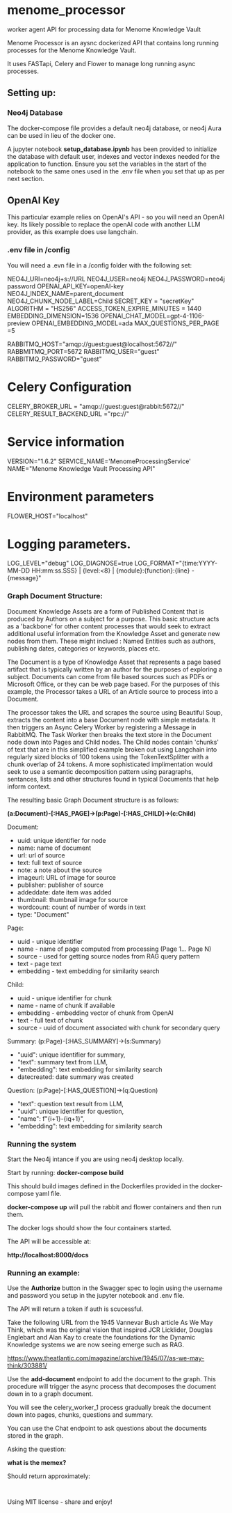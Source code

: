 # menome_processor
worker agent API for processing data for Menome Knowledge Vault

Menome Processor is an aysnc dockerized API that contains long running processes for the Menome Knowledge Vault. 

It uses FASTapi, Celery and Flower to manage long running async processes.

## Setting up:

### Neo4j Database

The docker-compose file provides a default neo4j database, or neo4j Aura can be used in lieu of the docker one. 

A jupyter notebook **setup_database.ipynb** has been provided to initialize the database with default user, indexes and vector indexes needed for the application to function. Ensure you set the variables in the start of the notebook to the same ones used in the .env file when you set that up as per next section. 

## OpenAI Key 

This particular example relies on OpenAI's API - so you will need an OpenAI key. Its likely possible to replace the openAI code with another LLM provider, as this example does use langchain. 

### .env file in /config
You will need a .evn file in a /config folder with the following set:

NEO4J_URI=neo4j+s://URL
NEO4J_USER=neo4j
NEO4J_PASSWORD=neo4j password
OPENAI_API_KEY=openAI-key
NEO4J_INDEX_NAME=parent_document
NEO4J_CHUNK_NODE_LABEL=Child
SECRET_KEY = "secretKey"
ALGORITHM = "HS256"
ACCESS_TOKEN_EXPIRE_MINUTES = 1440 
EMBEDDING_DIMENSION=1536
OPENAI_CHAT_MODEL=gpt-4-1106-preview
OPENAI_EMBEDDING_MODEL=ada
MAX_QUESTIONS_PER_PAGE =5

RABBITMQ_HOST="amqp://guest:guest@localhost:5672//"
RABBMITMQ_PORT=5672
RABBITMQ_USER="guest"
RABBITMQ_PASSWORD="guest"

# Celery Configuration
CELERY_BROKER_URL = "amqp://guest:guest@rabbit:5672//"
CELERY_RESULT_BACKEND_URL ="rpc://"


# Service information
VERSION="1.6.2"
SERVICE_NAME='MenomeProcessingService'
NAME="Menome Knowledge Vault Processing API"

# Environment parameters
FLOWER_HOST="localhost"

# Logging parameters.
LOG_LEVEL="debug"
LOG_DIAGNOSE=true
LOG_FORMAT="<level>{time:YYYY-MM-DD HH:mm:ss.SSS} | {level:<8} | {module}:{function}:{line} - {message}</level>"

### Graph Document Structure:

Document Knowledge Assets are a form of Published Content that is produced by Authors on a subject for a purpose. This basic structure acts as a 'backbone' for other content processes that would seek to extract additional useful information from the Knowledge Asset and generate new nodes from them. These might inclued : Named Entities such as authors, publishing dates, categories or keywords, places etc. 

The Document is a type of Knowledge Asset that represents a page based artifact that is typically written by an author for the purposes of exploring a subject. Documents can come from file based sources such as PDFs or Microsoft Office, or they can be web page based. For the purposes of this example, the Processor takes a URL of an Article source to process into a Document. 

The processor takes the URL and scrapes the source using Beautiful Soup, extracts the content into a base Document node with simple metadata. It then triggers an Async Celery Worker by registering a Message in RabbitMQ. The Task Worker then breaks the text store in the Document node down into Pages and Child nodes. The Child nodes contain 'chunks' of text that are in this simplified example broken out using Langchain into regularly sized blocks of 100 tokens using the TokenTextSplitter with a chunk overlap of 24 tokens. A more sophisticated implimentation would seek to use a semantic decomposition pattern using paragraphs, sentances, lists and other structures found in typical Documents that help inform context. 

The resulting basic Graph Document structure is as follows: 

**(a:Document)-[:HAS_PAGE]->(p:Page)-[:HAS_CHILD]->(c:Child)**

Document: 
* uuid: unique identifier for node
* name: name of document
* url: url of source
* text: full text of source 
* note: a note about the source
* imageurl: URL of image for source
* publisher: publisher of source
* addeddate: date item was added
* thumbnail: thumbnail image for source
* wordcount: count of number of words in text
* type: "Document"

Page: 
* uuid - unique identifier
* name - name of page computed from processing (Page 1... Page N)
* source - used for getting source nodes from RAG query pattern
* text - page text
* embedding - text embedding for similarity search


Child:
* uuid - unique identifier for chunk
* name - name of chunk if available
* embedding - embedding vector of chunk from OpenAI
* text - full text of chunk 
* source - uuid of document associated with chunk for secondary query


Summary: 
(p:Page)-[:HAS_SUMMARY]->(s:Summary)
* "uuid": unique identifier for summary,
* "text": summary text from LLM,
* "embedding": text embedding for similarity search
* datecreated: date summary was created

Question:
(p:Page)-[:HAS_QUESTION]->(q:Question)
* "text": question text result from LLM, 
* "uuid": unique identifier for question, 
* "name": f"{i+1}-{iq+1}", 
* "embedding": text embedding for similarity search

### Running the system

Start the Neo4j intance if you are using neo4j desktop locally. 

Start by running:
**docker-compose build** 

This should build images defined in the Dockerfiles provided in the docker-compose yaml file. 

**docker-compose up** will pull the rabbit and flower containers and then run them. 

The docker logs should show the four containers started. 

The API will be accessible at:

**http://localhost:8000/docs** 

### Running an example:

Use the **Authorize** button in the Swagger spec to login using the username and password you setup in the jupyter notebook and .env file.

The API will return a token if auth is scucessful. 

Take the following URL from the 1945 Vannevar Bush article As We May Think, which was the original vision that inspired JCR Licklider, Douglas Englebart and Alan Kay to create the foundations for the Dynamic Knowledge systems we are now seeing emerge such as RAG. 

https://www.theatlantic.com/magazine/archive/1945/07/as-we-may-think/303881/

Use the **add-document** endpoint to add the document to the graph. This procedure will trigger the async process that decomposes the document down in to a graph document. 

You will see the celery_worker_1 process gradually break the document down into pages, chunks, questions and summary. 

You can use the Chat endpoint to ask questions about the documents stored in the graph. 

Asking the question: 

**what is the memex?**

Should return approximately:

```


```

Using MIT license - share and enjoy! 